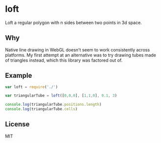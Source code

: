 # loft
Loft a regular polygon with n sides between two points in 3d space.

## Why
Native line drawing in WebGL doesn't seem to work consistently across platforms. My first attempt at an alternative was to try drawing tubes made of triangles instead, which this library was factored out of.

## Example
```javascript
var loft = require('./')

var triangularTube = loft([0,0,0], [1,1,0], 0.1, 3)

console.log(triangularTube.positions.length)
console.log(triangularTube.cells)
```

## License
MIT
